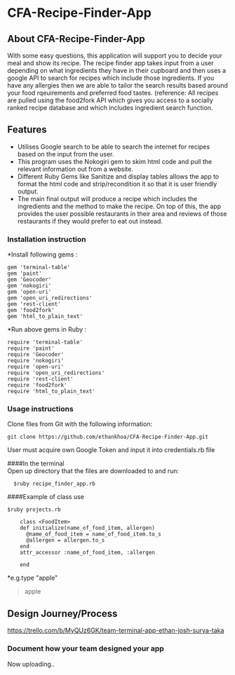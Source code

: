 # CFA-Recipe-Finder-App

## About CFA-Recipe-Finder-App  
  With some easy questions, this application will support you to decide your meal and show its recipe. 
  The recipe finder app takes input from a user depending on what ingredients they have in their cupboard and then uses a     google API to search for recipes which include those ingredients.
  If you have any allergies then we are able to tailor the search results based around your food rqeuirements and preferred     food tastes.
  (reference: All recipes are pulled using the food2fork API which gives you access to a socially ranked recipe database and which includes ingredient search function.

## Features
  *	Utilises Google search to be able to search the internet for recipes based on the input from the user.
  *	This program uses the Nokogiri gem to skim html code and pull the relevant information out from a website.
  *	Different Ruby Gems like Sanitize and display tables allows the app to format the html code and strip/recondition it so that it is user friendly output.
  *	The main final output will produce a recipe which includes the ingredients and the method to make the recipe. On top of this, the app provides the user possible restaurants in their area and reviews of those restaurants if they would prefer to eat out instead.


### Installation instruction
*Install following gems :    
```
gem 'terminal-table'  
gem 'paint'  
gem 'Geocoder'  
gem 'nokogiri'  
gem 'open-uri'  
gem 'open_uri_redirections'  
gem 'rest-client'  
gem 'food2fork'  
gem 'html_to_plain_text'  
 ```  
*Run above gems in Ruby :  
```
require 'terminal-table'  
require 'paint'  
require 'Geocoder'  
require 'nokogiri'  
require 'open-uri'  
require 'open_uri_redirections'  
require 'rest-client'  
require 'food2fork'  
require 'html_to_plain_text'  
```  

### Usage instructions


 Clone files from Git with the following information:   

 `git clone https://github.com/ethankhoa/CFA-Recipe-Finder-App.git`

User must acquire own Google Token and input it into credentials.rb file


  ####In the terminal  
  Open up directory that the files are downloaded to and run:

`   $ruby recipe_finder_app.rb  `

  
  ####Example of class use  
 
 `$ruby projects.rb`
```
    class <FoodItem>
    def initialize(name_of_food_item, allergen)
      @name_of_food_item = name_of_food_item.to_s
      @allergen = allergen.to_s
    end
    attr_accessor :name_of_food_item, :allergen

    end
```


*e.g.type "apple"
> apple


## Design Journey/Process  
  
https://trello.com/b/MyQUz6GK/team-terminal-app-ethan-josh-surya-taka

### Document how your team designed your app  
  
Now uploading..  
  
  
